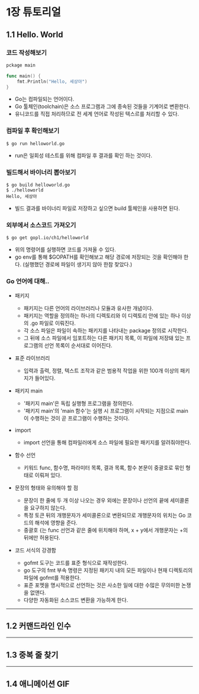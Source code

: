 # 1장 튜토리얼

## 1.1 Hello. World

### 코드 작성해보기

```go
pckage main

func main() {
    fmt.Println("Hello, 세상아")
}
```

* Go는 컴파일되는 언어이다.
* Go 툴체인(toolchain)은 소스 프로그램과 그에 종속된 것들을 기계어로 변환한다.
* 유니코드를 직접 처리하므로 전 세계 언어로 작성된 텍스르를 처리할 수 있다.

### 컴파일 후 확인해보기

```
$ go run helloworld.go
```

* run은 일회성 테스트를 위해 컴파일 후 결과를 확인 하는 것이다.

### 빌드해서 바이너리 뽑아보기

```
$ go build helloworld.go
$ ./helloworld
Hello, 세상아
```

* 빌드 결과를 바이너리 파일로 저장하고 싶으면 build 툴체인을 사용하면 된다.

### 외부에서 소스코드 가져오기

```
$ go get gopl.io/ch1/helloworld
```

* 위의 명령어를 실행하면 코드를 가져올 수 있다.
* go env를 통해 $GOPATH를 확인해보고 해당 경로에 저장되는 것을 확인해야 한다. (실행했던 경로에 파일이 생기지 않아 한참 찾았다.)

### Go 언어에 대해..

* 패키지
    + 패키지는 다른 언어의 라이브러리나 모듈과 유사한 개념이다.
    + 패키지는 역할을 정의하는 하나의 디렉토리와 이 디렉토리 안에 있는 하나 이상의 .go 파일로 이뤄진다.
    + 각 소스 파일은 파일이 속하는 패키지를 나타내는 package 정의로 시작한다.
    + 그 뒤에 소스 파일에서 임포트하는 다른 패키지 목록, 이 파일에 저장돼 있는 프로그램의 선언 목록이 순서대로 이어진다.

* 표준 라이브러리
    + 입력과 출력, 정렬, 텍스트 조작과 같은 범용적 작업을 위한 100개 이상의 패키지가 들어있다.

* 패키지 main
    + '패키지 main'은 독립 실행형 프로그램을 정의한다.
    + '패키지 main'의 'main 함수'는 실행 시 프로그램이 시작되는 지점으로 main이 수행하는 것이 곧 프로그램이 수행하는 것이다.
    
* import
    + import 선언을 통해 컴파일러에게 소스 파일에 필요한 패키지를 알려줘야한다.

* 함수 선언
    + 키워드 func, 함수명, 파라미터 목록, 결과 목록, 함수 본문이 중괄호로 묶인 형태로 이뤄져 있다.

* 문장의 형태와 유의해야 할 점
    + 문장이 한 줄에 두 개 이상 나오는 경우 외에는 문장이나 선언의 끝에 세미콜론을 요구하지 않는다.
    + 특정 토큰 뒤의 개행문자가 세미콜론으로 변환되므로 개행문자의 위치는 Go 코드의 해석에 영향을 준다.
    + 중괄호 {는 func 선언과 같은 줄에 위치해야 하며, x + y에서 개행문자는 +의 뒤에만 허용된다.

* 코드 서식의 강경함
    + gofmt 도구는 코드를 표준 형식으로 재작성한다.
    + go 도구의 fmt 부속 명령은 지정된 패키지 내의 모든 파일이나 현재 디렉토리의 파일에 gofmt를 적용한다.
    + 표준 포멧을 명시적으로 선언하는 것은 사소한 일에 대한 수많은 무의미한 논쟁을 없앤다.
    + 다양한 자동화된 소스코드 변환을 가능하게 한다.

---

## 1.2 커맨드라인 인수

---

## 1.3 중복 줄 찾기

---

## 1.4 애니메이션 GIF